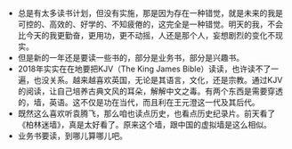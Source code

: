 - 总是有太多读书计划，但没有实施，那是因为存在一种错觉，就是未来的我是可控的、高效的、好学的、不知疲倦的，这完全是一种错觉。明天的我，不会比今天的我更勤奋，更用功，更不动摇，人还是那个人，妄想剧烈的变化不现实。
- 但是新的一年还是要读一些书的，部分是业务书，部分是兴趣书。
- 2018年实实在在地要把KJV（The King James Bible）读读，也许读不了一遍，也没关系。越来越喜欢英国，无论是其语言，文化，还是宗教。通过KJV的阅读，让自己培养古典文风的耳朵，解解中文之毒。有两个东西是需要穿透的，墙，英语。这不仅是功在当代，而且利在王元澄这一代及其后代。
- 既然这么喜欢听袁腾飞，那么咱也读点历史，也看点历史纪录片。前天看了《柏林迷墙》，真是太好看了。原来这个墙，跟中国的虚拟墙是这么相似。
- 业务书要读，到哪儿算哪儿吧。
